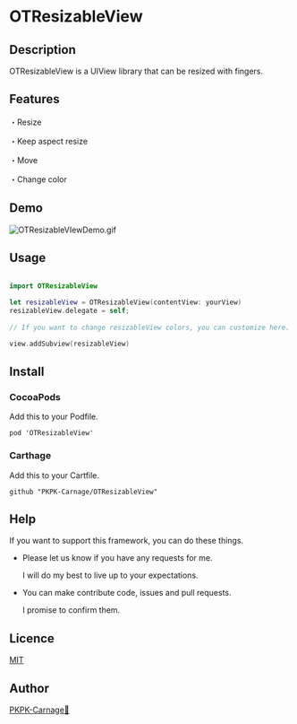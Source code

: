 # OTResizableView

## Description
OTResizableView is a UIView library that can be resized with fingers.

## Features
・Resize

・Keep aspect resize

・Move

・Change color

## Demo
![OTResizableVIewDemo.gif](https://qiita-image-store.s3.amazonaws.com/0/152335/4247576c-8532-e632-c335-6445634904b7.gif "OTResizableVIewDemo.gif")
 
## Usage

```swift

import OTResizableView

let resizableView = OTResizableView(contentView: yourView)
resizableView.delegate = self;
        
// If you want to change resizableView colors, you can customize here.

view.addSubview(resizableView)


```

## Install

### CocoaPods  
Add this to your Podfile.

```PodFile
pod 'OTResizableView'
```

### Carthage  
Add this to your Cartfile.

```Cartfile
github "PKPK-Carnage/OTResizableView"
```

## Help

If you want to support this framework, you can do these things.

* Please let us know if you have any requests for me.

	I will do my best to live up to your expectations.

* You can make contribute code, issues and pull requests.
	
	I promise to confirm them.

## Licence

[MIT](https://github.com/PKPK-Carnage/OTResizableView/blob/master/LICENSE)

## Author

[PKPK-Carnage🦎](https://github.com/PKPK-Carnage)
